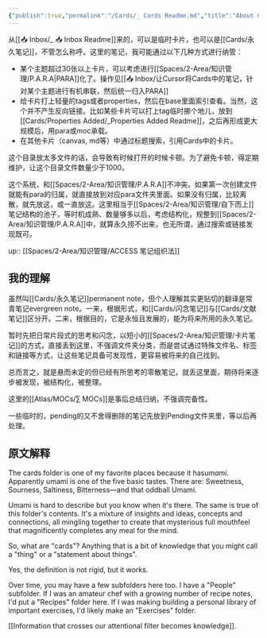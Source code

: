 ```yaml
---
{"publish":true,"permalink":"/Cards/_ Cards Readme.md","title":"About Cards","created":"2022-06-22","modified":"2025-07-09","published":"2025-07-09T15:22:07.307+08:00","tags":["workflow","本库教程"],"cssclasses":""}
---
```



从[[📥 Inbox/_ 📥 Inbox Readme]]来的，可以是临时卡片，也可以是[[Cards/永久笔记]]，不管怎么称呼。这里的笔记，我可能通过以下几种方式进行纳管：

- 某个主题超过30张以上卡片，可以考虑进行[[Spaces/2-Area/知识管理/P.A.R.A\|PARA]]化了。操作见[[📥 Inbox/让Cursor将Cards中的笔记，针对某个主题进行有机串联，然后统一归入PARA]]
- 给卡片打上轻量的tags或者properties，然后在base里面索引查看。当然，这个并不产生反向链接。比如某些卡片可以打上tag临时挪个地儿，放到[[Cards/Properties Added/_Properties Added Readme]]，之后再形成更大规模后，用para或moc承载。
- 在其他卡片（canvas, md等）中通过标题搜索，引用Cards中的卡片。

这个目录放太多文件的话，会导致有时候打开的时候卡顿。为了避免卡顿，得定期维护，让这个目录文件数量少于1000。

这个系统，和[[Spaces/2-Area/知识管理/P.A.R.A]]不冲突。如果第一次创建文件就能有para的归属，就直接放到对应para文件夹里面。如果没有归属，比较离散，就先放这，或一直放这。这里相当于[[Spaces/2-Area/知识管理/自下而上]]笔记结构的池子，等时机成熟、数量够多以后，考虑结构化，规整到[[Spaces/2-Area/知识管理/P.A.R.A]]中，就算永久捞不出来，也无所谓，通过搜索或链接发现既可。

up:: [[Spaces/2-Area/知识管理/ACCESS 笔记组织法]]

## 我的理解

虽然叫[[Cards/永久笔记]]permanent note，但个人理解其实更贴切的翻译是常青笔记evergreen note。一来，根据形式，和[[Cards/闪念笔记]]与[[Cards/文献笔记]]区分开。二来，根据目的，它是永恒且发展的，能为将来所用的永久笔记。

暂时先把日常片段式的思考和闪念，以短小的[[Spaces/2-Area/知识管理/卡片笔记]]的方式，直接丢到这里，不强调文件夹分类，而是尝试通过特殊文件名、标签和链接等方式，让这些笔记具备可发现性，更容易被将来的自己找到。

总而言之，就是悬而未定的但已经有所思考的零散笔记，就丢这里面，期待将来逐步被发现，被结构化，被整理。

这里的[[Atlas/MOCs/∑ MOCs]]是事后总结归纳，不强调完备性。

一些临时的，pending的又不舍得删除的笔记先放到Pending文件夹里，等以后再处理。

## 原文解释

The cards folder is one of my favorite places because it has*umami*. Apparently umami is one of the five basic tastes. There are: Sweetness, Sourness, Saltiness, Bitterness—and that oddball Umami.

Umami is hard to describe but you know when it's there. The same is true of this folder's contents. It's a mixture of insights and ideas, concepts and connections, all mingling together to create that mysterious full mouthfeel that magnificently completes any meal for the mind.

So, what are "cards"? Anything that is a bit of knowledge that you might call a "thing" or a "statement about things".

Yes, the definition is not rigid, but it works.

Over time, you may have a few subfolders here too. I have a "People" subfolder. If I was an amateur chef with a growing number of recipe notes, I'd put a "Recipes" folder here. If I was making building a personal library of important exercises, I'd likely make an "Exercises" folder.

[[Information that crosses our attentional filter becomes knowledge]].
